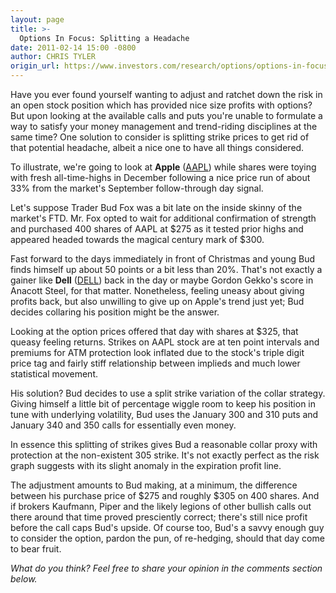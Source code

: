 ```yaml
---
layout: page
title: >-
  Options In Focus: Splitting a Headache
date: 2011-02-14 15:00 -0800
author: CHRIS TYLER
origin_url: https://www.investors.com/research/options/options-in-focus-splitting-a-headache/
---
```






Have you ever found yourself wanting to adjust and ratchet down the risk in an open stock position which has provided nice size profits with options? But upon looking at the available calls and puts you're unable to formulate a way to satisfy your money management and trend-riding disciplines at the same time? One solution to consider is splitting strike prices to get rid of that potential headache, albeit a nice one to have all things considered. 

  

To illustrate, we're going to look at **Apple** ([AAPL](https://research.investors.com/quote.aspx?symbol=AAPL)) while shares were toying with fresh all-time-highs in December following a nice price run of about 33% from the market's September follow-through day signal. 

  

Let's suppose Trader Bud Fox was a bit late on the inside skinny of the market's FTD. Mr. Fox opted to wait for additional confirmation of strength and purchased 400 shares of AAPL at $275 as it tested prior highs and appeared headed towards the magical century mark of $300. 

  

Fast forward to the days immediately in front of Christmas and young Bud finds himself up about 50 points or a bit less than 20%. That's not exactly a gainer like **Dell** ([DELL](https://research.investors.com/quote.aspx?symbol=DELL)) back in the day or maybe Gordon Gekko's score in Anacott Steel, for that matter. Nonetheless, feeling uneasy about giving profits back, but also unwilling to give up on Apple's trend just yet; Bud decides collaring his position might be the answer. 

  

Looking at the option prices offered that day with shares at $325, that queasy feeling returns. Strikes on AAPL stock are at ten point intervals and premiums for ATM protection look inflated due to the stock's triple digit price tag and fairly stiff relationship between implieds and much lower statistical movement. 

  

His solution? Bud decides to use a split strike variation of the collar strategy. Giving himself a little bit of percentage wiggle room to keep his position in tune with underlying volatility, Bud uses the January 300 and 310 puts and January 340 and 350 calls for essentially even money. 

  

In essence this splitting of strikes gives Bud a reasonable collar proxy with protection at the non-existent 305 strike. It's not exactly perfect as the risk graph suggests with its slight anomaly in the expiration profit line.

  

The adjustment amounts to Bud making, at a minimum, the difference between his purchase price of $275 and roughly $305 on 400 shares. And if brokers Kaufmann, Piper and the likely legions of other bullish calls out there around that time proved presciently correct; there's still nice profit before the call caps Bud's upside. Of course too, Bud's a savvy enough guy to consider the option, pardon the pun, of re-hedging, should that day come to bear fruit.

  

*What do you think? Feel free to share your opinion in the comments section below.*




